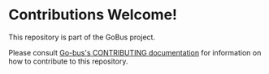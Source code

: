 # Contributions Welcome!

This repository is part of the GoBus project.

Please consult [Go-bus's CONTRIBUTING documentation](https://github.com/zerjioang/go-bus/wiki/Contributions) for information on how to contribute to this repository.